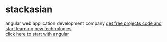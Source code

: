 # stackasian
angular web application development company
<a href="https://stackasian.com"> get free projects code and start learning new technologies</a>
<br>
<a href="https://stackasian.com/angular/create-new"> click here to start with angular </a>


